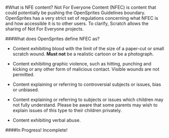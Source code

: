 #What is NFE content?
Not For Everyone Content (NFEC) is content that could potentially be pushing the OpenSprites Guidelines boundary. OpenSprites has a very strict set of regulations concerning what NFEC is and how accessible it is to other users. To clarify, Scratch allows the sharing of Not For Everyone projects.

###What does OpenSprites define NFEC as?
* Content exhibiting blood with the limit of the size of a paper-cut or small scratch wound. **Must not** be a realistic cartoon or be a photograph.

* Content exhibiting graphic violence, such as hitting, punching and kicking or any other form of malicious contact. Visible wounds are not permitted.

* Content explaining or referring to controversial subjects or issues, bias or unbiased.

* Content explaining or referring to subjects or issues which children may not fully understand. Please be aware that some parents may wish to explain issues of this type to their children privately.

* Content exhibiting verbal abuse.

####In Progress! Incomplete!
